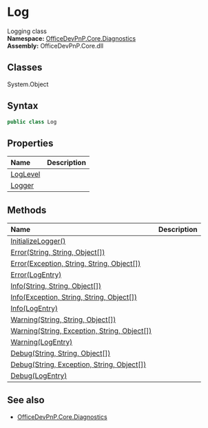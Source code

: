 # Log
Logging class  
**Namespace:** [OfficeDevPnP.Core.Diagnostics](OfficeDevPnP.Core.Diagnostics.md)  
**Assembly:** OfficeDevPnP.Core.dll  
## Classes
System.Object  
## Syntax
```C#
public class Log
```
## Properties
|**Name**|**Description**|
|:-----|:-----|
| [LogLevel](Log.LogLevel.md) | 
| [Logger](Log.Logger.md) | 
## Methods
|**Name**|**Description**|
|:-----|:-----|
| [InitializeLogger()](LogInitializeLogger.md) | 
| [Error(String, String, Object[])](LogErrorStringStringObject[].md) | 
| [Error(Exception, String, String, Object[])](LogErrorExceptionStringStringObject[].md) | 
| [Error(LogEntry)](LogErrorLogEntry.md) | 
| [Info(String, String, Object[])](LogInfoStringStringObject[].md) | 
| [Info(Exception, String, String, Object[])](LogInfoExceptionStringStringObject[].md) | 
| [Info(LogEntry)](LogInfoLogEntry.md) | 
| [Warning(String, String, Object[])](LogWarningStringStringObject[].md) | 
| [Warning(String, Exception, String, Object[])](LogWarningStringExceptionStringObject[].md) | 
| [Warning(LogEntry)](LogWarningLogEntry.md) | 
| [Debug(String, String, Object[])](LogDebugStringStringObject[].md) | 
| [Debug(String, Exception, String, Object[])](LogDebugStringExceptionStringObject[].md) | 
| [Debug(LogEntry)](LogDebugLogEntry.md) | 
## See also
- [OfficeDevPnP.Core.Diagnostics](OfficeDevPnP.Core.Diagnostics.md)
